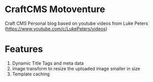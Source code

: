 # CraftCMS Motoventure

Craft CMS Personal blog based on youtube videos from Luke Peters (https://www.youtube.com/c/LukePeters/videos) 

# Features
1. Dynamic Title Tags and meta data
2. Image transform to resize the uploaded image smaller in size
3. Template caching